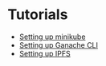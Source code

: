 # Tutorials

- [Setting up minikube](./minikube/README.md)
- [Setting up Ganache CLI](./minikube/ganache-cli/README.md)
- [Setting up IPFS](./minikube/ipfs/README.md)


